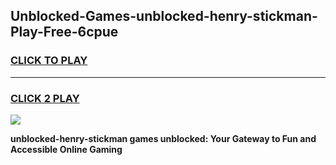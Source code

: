 
## Unblocked-Games-unblocked-henry-stickman-Play-Free-6cpue
<h3>
<a href="https://premium76.site?title=unblocked-henry-stickman&ref=20M">CLICK TO PLAY</a></h3>
<hr>

<h3>
<a href="https://premium76.site?title=unblocked-henry-stickman&ref=20M">CLICK 2 PLAY</a>
  
</h3>

<a href="https://premium76.site?title=unblocked-henry-stickman&ref=19M"><img src="https://clearcache.store/games.png"></a>


**unblocked-henry-stickman games unblocked: Your Gateway to Fun and Accessible Online Gaming**
